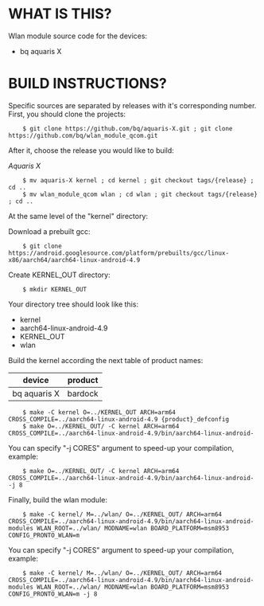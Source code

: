 WHAT IS THIS?
=============

Wlan module source code for the devices:
* bq aquaris X


BUILD INSTRUCTIONS?
===================

Specific sources are separated by releases with it's corresponding number. First, you should
clone the projects:

        $ git clone https://github.com/bq/aquaris-X.git ; git clone https://github.com/bq/wlan_module_qcom.git

After it, choose the release you would like to build:

*Aquaris X*

        $ mv aquaris-X kernel ; cd kernel ; git checkout tags/{release} ; cd ..
        $ mv wlan_module_qcom wlan ; cd wlan ; git checkout tags/{release} ; cd ..

At the same level of the "kernel" directory:

Download a prebuilt gcc:

        $ git clone https://android.googlesource.com/platform/prebuilts/gcc/linux-x86/aarch64/aarch64-linux-android-4.9

Create KERNEL_OUT directory:

        $ mkdir KERNEL_OUT

Your directory tree should look like this:
* kernel
* aarch64-linux-android-4.9
* KERNEL_OUT
* wlan

Build the kernel according the next table of product names:

| device                    | product                 |
| --------------------------|-------------------------|
| bq aquaris X              | bardock                 |


        $ make -C kernel O=../KERNEL_OUT ARCH=arm64 CROSS_COMPILE=../aarch64-linux-android-4.9 {product}_defconfig
        $ make O=../KERNEL_OUT/ -C kernel ARCH=arm64 CROSS_COMPILE=../aarch64-linux-android-4.9/bin/aarch64-linux-android-

You can specify "-j CORES" argument to speed-up your compilation, example:

        $ make O=../KERNEL_OUT/ -C kernel ARCH=arm64 CROSS_COMPILE=../aarch64-linux-android-4.9/bin/aarch64-linux-android- -j 8

Finally, build the wlan module:

        $ make -C kernel/ M=../wlan/ O=../KERNEL_OUT/ ARCH=arm64 CROSS_COMPILE=../aarch64-linux-android-4.9/bin/aarch64-linux-android- modules WLAN_ROOT=../wlan/ MODNAME=wlan BOARD_PLATFORM=msm8953 CONFIG_PRONTO_WLAN=m

You can specify "-j CORES" argument to speed-up your compilation, example:

        $ make -C kernel/ M=../wlan/ O=../KERNEL_OUT/ ARCH=arm64 CROSS_COMPILE=../aarch64-linux-android-4.9/bin/aarch64-linux-android- modules WLAN_ROOT=../wlan/ MODNAME=wlan BOARD_PLATFORM=msm8953 CONFIG_PRONTO_WLAN=m -j 8
